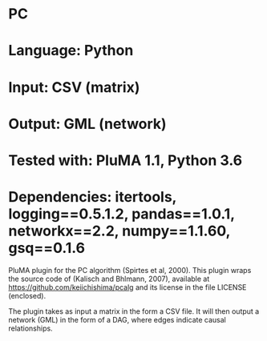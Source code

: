 # PC
# Language: Python
# Input: CSV (matrix)
# Output: GML (network)
# Tested with: PluMA 1.1, Python 3.6
# Dependencies: itertools, logging==0.5.1.2, pandas==1.0.1, networkx==2.2, numpy==1.1.60, gsq==0.1.6

PluMA plugin for the PC algorithm (Spirtes et al, 2000).  This plugin
wraps the source code of (Kalisch and Bhlmann, 2007), available
 at https://github.com/keiichishima/pcalg and its license in the
file LICENSE (enclosed).

The plugin takes as input a matrix in the form a CSV file.
It will then output a network (GML) in the form of a DAG, where
edges indicate causal relationships.

